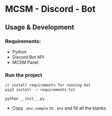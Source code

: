 # MCSM - Discord - Bot

## Usage & Development

### Requirements:

- Python
- Discord Bot API
- MCSM Panel

### Run the project

```bash
// install requirements for running bot
pip3 install -r requirements.txt

python __init__.py
```
- Copy `.env.sample` to `.env` and fill all the blanks.
